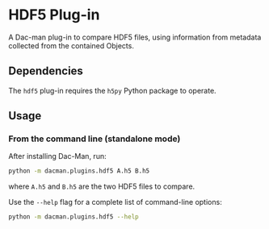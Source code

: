 # HDF5 Plug-in

A Dac-man plug-in to compare HDF5 files, using information from metadata collected from the contained Objects.

## Dependencies

The `hdf5` plug-in requires the `h5py` Python package to operate.

## Usage

### From the command line (standalone mode)

After installing Dac-Man, run:

```sh
python -m dacman.plugins.hdf5 A.h5 B.h5
```

where `A.h5` and `B.h5` are the two HDF5 files to compare.

Use the `--help` flag for a complete list of command-line options:

```sh
python -m dacman.plugins.hdf5 --help
```
